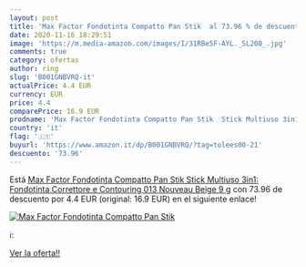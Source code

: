 ```yaml
---
layout: post
title: 'Max Factor Fondotinta Compatto Pan Stik  al 73.96 % de descuento'
date: 2020-11-16 18:29:51
image: 'https://m.media-amazon.com/images/I/31RBe5F-AYL._SL200_.jpg'
comments: true
category: ofertas
author: ring
slug: 'B001GNBVRQ-it'
actualPrice: 4.4 EUR
currency: EUR
price: 4.4
comparePrice: 16.9 EUR
prodname: 'Max Factor Fondotinta Compatto Pan Stik  Stick Multiuso 3in1: Fondotinta  Correttore e Contouring  013 Nouveau Beige  9 g'
country: 'it'
flag: '🇮🇹'
buyurl: 'https://www.amazon.it/dp/B001GNBVRQ/?tag=tolees00-21'
descuento: '73.96'
---
```


Está [Max Factor Fondotinta Compatto Pan Stik  Stick Multiuso 3in1: Fondotinta  Correttore e Contouring  013 Nouveau Beige  9 g](https://www.amazon.it/dp/B001GNBVRQ/?tag=tolees00-21) con 73.96 de descuento por 4.4 EUR (original: 16.9 EUR) en el siguiente enlace!

[![Max Factor Fondotinta Compatto Pan Stik ](https://m.media-amazon.com/images/I/31RBe5F-AYL._SL200_.jpg)](https://www.amazon.it/dp/B001GNBVRQ/?tag=tolees00-21)

ℹ️:


[Ver la oferta!!](https://www.amazon.it/dp/B001GNBVRQ/?tag=tolees00-21)
